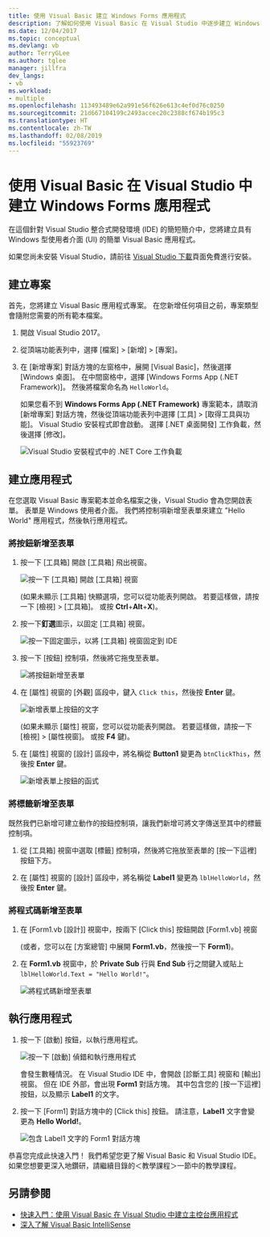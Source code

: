 ```yaml
---
title: 使用 Visual Basic 建立 Windows Forms 應用程式
description: 了解如何使用 Visual Basic 在 Visual Studio 中逐步建立 Windows Forms 應用程式。
ms.date: 12/04/2017
ms.topic: conceptual
ms.devlang: vb
author: TerryGLee
ms.author: tglee
manager: jillfra
dev_langs:
- vb
ms.workload:
- multiple
ms.openlocfilehash: 113493489e62a991e56f626e613c4ef0d76c0250
ms.sourcegitcommit: 21d667104199c2493accec20c2388cf674b195c3
ms.translationtype: HT
ms.contentlocale: zh-TW
ms.lasthandoff: 02/08/2019
ms.locfileid: "55923769"
---
```

# <a name="create-a-windows-forms-app-in-visual-studio-with-visual-basic"></a>使用 Visual Basic 在 Visual Studio 中建立 Windows Forms 應用程式

在這個針對 Visual Studio 整合式開發環境 (IDE) 的簡短簡介中，您將建立具有 Windows 型使用者介面 (UI) 的簡單 Visual Basic 應用程式。

如果您尚未安裝 Visual Studio，請前往 [Visual Studio 下載](https://visualstudio.microsoft.com/downloads/?utm_medium=microsoft&utm_source=docs.microsoft.com&utm_campaign=inline+link&utm_content=download+vs2017)頁面免費進行安裝。

## <a name="create-a-project"></a>建立專案

首先，您將建立 Visual Basic 應用程式專案。 在您新增任何項目之前，專案類型會隨附您需要的所有範本檔案。

1. 開啟 Visual Studio 2017。

2. 從頂端功能表列中，選擇 [檔案] > [新增] > [專案]。

3. 在 [新增專案] 對話方塊的左窗格中，展開 [Visual Basic]，然後選擇 [Windows 桌面]。 在中間窗格中，選擇 [Windows Forms App (.NET Framework)]。 然後將檔案命名為 `HelloWorld`。

     如果您看不到 **Windows Forms App (.NET Framework)** 專案範本，請取消 [新增專案] 對話方塊，然後從頂端功能表列中選擇 [工具] > [取得工具與功能]。 Visual Studio 安裝程式即會啟動。 選擇 [.NET 桌面開發] 工作負載，然後選擇 [修改]。

     ![Visual Studio 安裝程式中的 .NET Core 工作負載](../ide/media/install-dot-net-desktop-env.png)

## <a name="create-the-application"></a>建立應用程式

在您選取 Visual Basic 專案範本並命名檔案之後，Visual Studio 會為您開啟表單。 表單是 Windows 使用者介面。 我們將控制項新增至表單來建立 "Hello World" 應用程式，然後執行應用程式。

### <a name="add-a-button-to-the-form"></a>將按鈕新增至表單

1. 按一下 [工具箱] 開啟 [工具箱] 飛出視窗。

     ![按一下 [工具箱] 開啟 [工具箱] 視窗](../ide/media/vb-toolbox-toolwindow.png)

     (如果未顯示 [工具箱] 快顯選項，您可以從功能表列開啟。 若要這樣做，請按一下 [檢視] > [工具箱]。 或按 **Ctrl**+**Alt**+**X**)。

2. 按一下**釘選**圖示，以固定 [工具箱] 視窗。

     ![按一下固定圖示，以將 [工具箱] 視窗固定到 IDE](../ide/media/vb-pin-the-toolbox-window.png)
3. 按一下 [按鈕] 控制項，然後將它拖曳至表單。

     ![將按鈕新增至表單](../ide/media/vb-add-a-button-to-form1.png)

4. 在 [屬性] 視窗的 [外觀] 區段中，鍵入 `Click this`，然後按 **Enter** 鍵。

     ![新增表單上按鈕的文字](../ide/media/vb-button-control-text.png)

     (如果未顯示 [屬性] 視窗，您可以從功能表列開啟。 若要這樣做，請按一下 [檢視] > [屬性視窗]。 或按 **F4** 鍵)。

5. 在 [屬性] 視窗的 [設計] 區段中，將名稱從 **Button1** 變更為 `btnClickThis`，然後按 **Enter** 鍵。

     ![新增表單上按鈕的函式](../ide/media/vb-button-control-function.png)

### <a name="add-a-label-to-the-form"></a>將標籤新增至表單

既然我們已新增可建立動作的按鈕控制項，讓我們新增可將文字傳送至其中的標籤控制項。

1. 從 [工具箱] 視窗中選取 [標籤] 控制項，然後將它拖放至表單的 [按一下這裡] 按鈕下方。

2. 在 [屬性] 視窗的 [設計] 區段中，將名稱從 **Label1** 變更為 `lblHelloWorld`，然後按 **Enter** 鍵。

### <a name="add-code-to-the-form"></a>將程式碼新增至表單

1. 在 [Form1.vb &#91;設計&#93;] 視窗中，按兩下 [Click this] 按鈕開啟 [Form1.vb] 視窗 

      (或者，您可以在 [方案總管] 中展開 **Form1.vb**，然後按一下 **Form1**)。

2. 在 **Form1.vb** 視窗中，於 **Private Sub** 行與 **End Sub** 行之間鍵入或貼上 `lblHelloWorld.Text = "Hello World!"`。

     ![將程式碼新增至表單](../ide/media/vb-add-code-to-the-form.png)

## <a name="run-the-application"></a>執行應用程式

1. 按一下 [啟動] 按鈕，以執行應用程式。

     ![按一下 [啟動] 偵錯和執行應用程式](../ide/media/vb-click-start-hello-world.png)

   會發生數種情況。 在 Visual Studio IDE 中，會開啟 [診斷工具] 視窗和 [輸出] 視窗。 但在 IDE 外部，會出現 **Form1** 對話方塊。 其中包含您的 [按一下這裡] 按鈕，以及顯示 **Label1** 的文字。

2. 按一下 [Form1] 對話方塊中的 [Click this] 按鈕。 請注意，**Label1** 文字會變更為 **Hello World!**。

    ![包含 Label1 文字的 Form1 對話方塊 ](../ide/media/vb-form1-dialog-hello-world.png)

恭喜您完成此快速入門！ 我們希望您更了解 Visual Basic 和 Visual Studio IDE。 如果您想要更深入地鑽研，請繼續目錄的＜教學課程＞一節中的教學課程。

## <a name="see-also"></a>另請參閱

* [快速入門：使用 Visual Basic 在 Visual Studio 中建立主控台應用程式](quickstart-visual-basic-console.md)
* [深入了解 Visual Basic IntelliSense](visual-basic-specific-intellisense.md)
